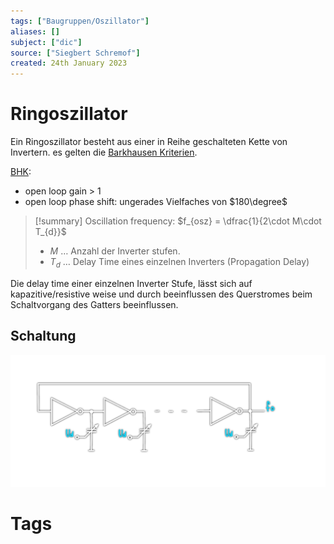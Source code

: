 ```yaml
---
tags: ["Baugruppen/Oszillator"]
aliases: []
subject: ["dic"]
source: ["Siegbert Schremof"]
created: 24th January 2023
---
```


# Ringoszillator

Ein Ringoszillator besteht aus einer in Reihe geschalteten Kette von Invertern. es gelten die [Barkhausen Kriterien](Barkhausen%20Kriterium.md).

[BHK](Barkhausen%20Kriterium.md):
- open loop gain > 1
- open loop phase shift: ungerades Vielfaches von $180\degree$

>[!summary] Oscillation frequency: $f_{osz} = \dfrac{1}{2\cdot M\cdot T_{d}}$
> - $M$ … Anzahl der Inverter stufen.
> - $T_{d}$ … Delay Time eines einzelnen Inverters (Propagation Delay)

Die delay time einer einzelnen Inverter Stufe, lässt sich auf kapazitive/resistive weise und durch beeinflussen des Querstromes beim Schaltvorgang des Gatters beeinflussen. 

## Schaltung

![ring-osz](../assets/ring-osz.png)

# Tags